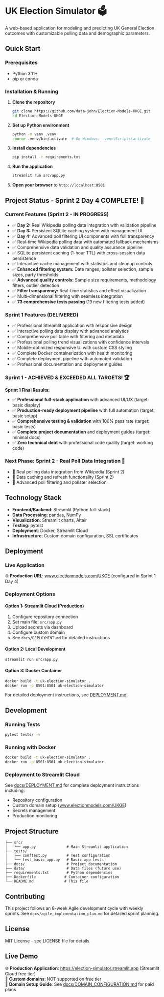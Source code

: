 # UK Election Simulator 🗳️

A web-based application for modeling and predicting UK General Election outcomes with customizable polling data and demographic parameters.

## Quick Start

### Prerequisites
- Python 3.11+
- pip or conda

### Installation & Running

1. **Clone the repository**
   ```bash
   git clone https://github.com/data-john/Election-Models-UKGE.git
   cd Election-Models-UKGE
   ```

2. **Set up Python environment**
   ```bash
   python -m venv .venv
   source .venv/bin/activate  # On Windows: .venv\Scripts\activate
   ```

3. **Install dependencies**
   ```bash
   pip install -r requirements.txt
   ```

4. **Run the application**
   ```bash
   streamlit run src/app.py
   ```

5. **Open your browser** to `http://localhost:8501`

## Project Status - Sprint 2 Day 4 COMPLETE! 🎉

### Current Features (Sprint 2 - IN PROGRESS) 
- ✅ **Day 2:** Real Wikipedia polling data integration with validation pipeline
- ✅ **Day 3:** Persistent SQLite caching system with management UI
- ✅ **Day 4:** Advanced poll filtering UI components with full transparency
- ✅ Real-time Wikipedia polling data with automated fallback mechanisms
- ✅ Comprehensive data validation and quality assurance pipeline  
- ✅ SQLite persistent caching (1-hour TTL) with cross-session data persistence
- ✅ Interactive cache management with statistics and cleanup controls
- ✅ **Enhanced filtering system:** Date ranges, pollster selection, sample sizes, party thresholds
- ✅ **Advanced quality controls:** Sample size requirements, methodology filters, outlier detection
- ✅ **Filter transparency:** Real-time statistics and effect visualization
- ✅ Multi-dimensional filtering with seamless integration
- ✅ **73 comprehensive tests passing** (19 new filtering tests added)

### Sprint 1 Features (DELIVERED)
- ✅ Professional Streamlit application with responsive design
- ✅ Interactive polling data display with advanced analytics
- ✅ Comprehensive poll table with filtering and metadata  
- ✅ Professional polling trend visualizations with confidence intervals
- ✅ Mobile-optimized responsive UI with custom CSS styling
- ✅ Complete Docker containerization with health monitoring
- ✅ Complete deployment pipeline with automated validation
- ✅ Professional documentation and deployment guides

### Sprint 1 - ACHIEVED & EXCEEDED ALL TARGETS! 🏆

**Sprint 1 Final Results:**
- ✅ **Professional full-stack application** with advanced UI/UX (target: basic display)
- ✅ **Production-ready deployment pipeline** with full automation (target: basic setup) 
- ✅ **Comprehensive testing & validation** with 100% pass rate (target: basic tests)
- ✅ **Complete project documentation** and deployment guides (target: minimal docs)
- ✅ **Zero technical debt** with professional code quality (target: working code)

### Next Phase: Sprint 2 - Real Poll Data Integration 🚀
- 🔄 Real polling data integration from Wikipedia (Sprint 2)
- 🔄 Data caching and refresh functionality (Sprint 2)
- 🔄 Advanced poll filtering and pollster selection

## Technology Stack

- **Frontend/Backend**: Streamlit (Python full-stack)
- **Data Processing**: pandas, NumPy
- **Visualization**: Streamlit charts, Altair
- **Testing**: pytest
- **Deployment**: Docker, Streamlit Cloud
- **Infrastructure**: Custom domain configuration, SSL certificates

## Deployment

### Live Application
🌐 **Production URL**: www.electionmodels.com/UKGE (configured in Sprint 1 Day 4)

### Deployment Options

#### Option 1: Streamlit Cloud (Production)
1. Configure repository connection
2. Set main file: `src/app.py`
3. Upload secrets via dashboard
4. Configure custom domain
5. See `docs/DEPLOYMENT.md` for detailed instructions

#### Option 2: Local Development
```bash
streamlit run src/app.py
```

#### Option 3: Docker Container
```bash
docker build -t uk-election-simulator .
docker run -p 8501:8501 uk-election-simulator
```

For detailed deployment instructions, see [DEPLOYMENT.md](docs/DEPLOYMENT.md).

## Development

### Running Tests
```bash
pytest tests/ -v
```

### Running with Docker
```bash
docker build -t uk-election-simulator .
docker run -p 8501:8501 uk-election-simulator
```

### Deployment to Streamlit Cloud
See [docs/DEPLOYMENT.md](docs/DEPLOYMENT.md) for complete deployment instructions including:
- Repository configuration
- Custom domain setup (www.electionmodels.com/UKGE)
- Secrets management
- Production monitoring

## Project Structure
```
├── src/
│   └── app.py              # Main Streamlit application
├── tests/
│   ├── conftest.py         # Test configuration
│   └── test_basic_app.py   # Basic app tests
├── docs/                   # Project documentation
├── data/                   # Data files (future use)
├── requirements.txt        # Python dependencies
├── Dockerfile             # Container configuration
└── README.md              # This file
```

## Contributing

This project follows an 8-week Agile development cycle with weekly sprints. See `docs/agile_implementation_plan.md` for detailed sprint planning.

## License

MIT License - see LICENSE file for details.

## Live Demo

🌐 **Production Application**: https://election-simulator.streamlit.app (Streamlit Cloud free tier)  
🔧 **Custom domains**: NOT supported on free tier  
📖 **Domain Setup Guide**: See [docs/DOMAIN_CONFIGURATION.md](docs/DOMAIN_CONFIGURATION.md) for paid plans
